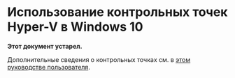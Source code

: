 # Использование контрольных точек Hyper-V в Windows 10

**Этот документ устарел.**

Дополнительные сведения о контрольных точках см. в [этом руководстве пользователя](../user_guide/checkpoints.md).



